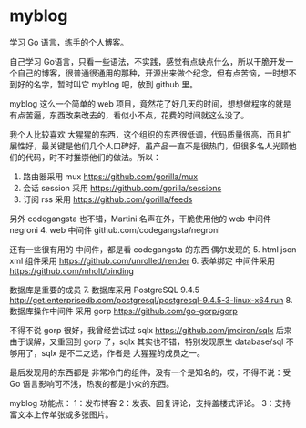 # myblog
学习 Go 语言，练手的个人博客。

自己学习 Go语言，只看一些语法，不实践，感觉有点缺点什么，所以干脆开发一个自己的博客，很普通很通用的那种，开源出来做个纪念，但有点苦恼，一时想不到好的名字，暂时叫它 myblog 吧，放到 github 里。

myblog 这么一个简单的 web 项目，竟然花了好几天的时间，想想做程序的就是有点苦逼，东西改来改去的，看似小不点，花费的时间就这么没了。

我个人比较喜欢 大猩猩的东西，这个组织的东西很低调，代码质量很高，而且扩展性好，最关键是他们几个人口碑好，虽产品一直不是很热门，但很多名人光顾他们的代码，时不时推崇他们的做法。所以：
1. 路由器采用 mux  https://github.com/gorilla/mux  
2. 会话 session 采用 https://github.com/gorilla/sessions 
3. 订阅 rss 采用 https://github.com/gorilla/feeds

另外 codegangsta 也不错，Martini 名声在外，干脆使用他的 web 中间件 negroni
4. web 中间件 github.com/codegangsta/negroni

还有一些很有用的 中间件，都是看 codegangsta  的东西 偶尔发现的
5. html json xml 组件采用 https://github.com/unrolled/render
6. 表单绑定 中间件采用 https://github.com/mholt/binding

数据库是重要的成员
7. 数据库采用 PostgreSQL 9.4.5 http://get.enterprisedb.com/postgresql/postgresql-9.4.5-3-linux-x64.run
8. 数据库操作中间件 采用 gorp  https://github.com/go-gorp/gorp

不得不说 gorp 很好，我曾经尝试过 sqlx  https://github.com/jmoiron/sqlx 后来由于误解，又重回到 gorp 了，sqlx 其实也不错，特别发现原生 database/sql 不够用了，sqlx 是不二之选，作者是 大猩猩的成员之一。

最后发现用的东西都是 非常冷门的组件，没有一个是知名的，哎，不得不说：受 Go 语言影响可不浅，热衷的都是小众的东西。

myblog 功能点：
1：发布博客
2：发表、回复评论，支持盖楼式评论。
3：支持富文本上传单张或多张图片。
